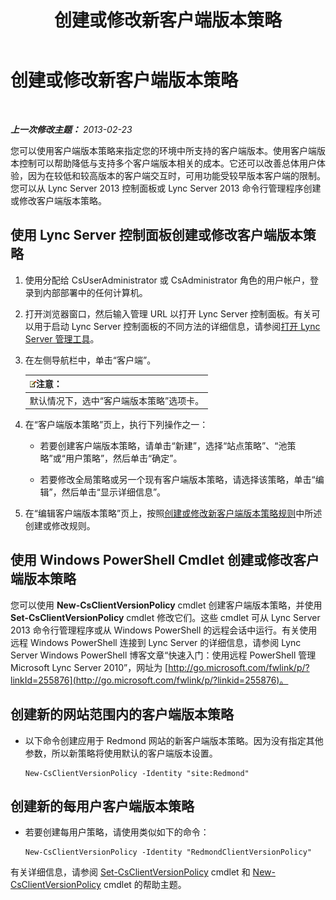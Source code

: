 ﻿---
title: 创建或修改新客户端版本策略
TOCTitle: 创建或修改新客户端版本策略
ms:assetid: 4be6e449-aa82-4b46-abb1-d31281573a72
ms:mtpsurl: https://technet.microsoft.com/zh-cn/library/JJ898476(v=OCS.15)
ms:contentKeyID: 52061017
ms.date: 05/19/2016
mtps_version: v=OCS.15
ms.translationtype: HT
---

# 创建或修改新客户端版本策略

 

_**上一次修改主题：** 2013-02-23_

您可以使用客户端版本策略来指定您的环境中所支持的客户端版本。使用客户端版本控制可以帮助降低与支持多个客户端版本相关的成本。它还可以改善总体用户体验，因为在较低和较高版本的客户端交互时，可用功能受较早版本客户端的限制。您可以从 Lync Server 2013 控制面板或 Lync Server 2013 命令行管理程序创建或修改客户端版本策略。

## 使用 Lync Server 控制面板创建或修改客户端版本策略

1.  使用分配给 CsUserAdministrator 或 CsAdministrator 角色的用户帐户，登录到内部部署中的任何计算机。

2.  打开浏览器窗口，然后输入管理 URL 以打开 Lync Server 控制面板。有关可以用于启动 Lync Server 控制面板的不同方法的详细信息，请参阅[打开 Lync Server 管理工具](lync-server-2013-open-lync-server-administrative-tools.md)。

3.  在左侧导航栏中，单击“客户端”。
    
    <table>
    <thead>
    <tr class="header">
    <th><img src="images/Dn783119.note(OCS.15).gif" title="note" alt="note" />注意：</th>
    </tr>
    </thead>
    <tbody>
    <tr class="odd">
    <td>默认情况下，选中“客户端版本策略”选项卡。</td>
    </tr>
    </tbody>
    </table>


4.  在“客户端版本策略”页上，执行下列操作之一：
    
      - 若要创建客户端版本策略，请单击“新建”，选择“站点策略”、“池策略”或“用户策略”，然后单击“确定”。
    
      - 若要修改全局策略或另一个现有客户端版本策略，请选择该策略，单击“编辑”，然后单击“显示详细信息”。

5.  在“编辑客户端版本策略”页上，按照[创建或修改新客户端版本策略规则](lync-server-2013-create-or-modify-a-new-client-version-policy-rule.md)中所述创建或修改规则。

## 使用 Windows PowerShell Cmdlet 创建或修改客户端版本策略

您可以使用 **New-CsClientVersionPolicy** cmdlet 创建客户端版本策略，并使用 **Set-CsClientVersionPolicy** cmdlet 修改它们。这些 cmdlet 可从 Lync Server 2013 命令行管理程序或从 Windows PowerShell 的远程会话中运行。有关使用远程 Windows PowerShell 连接到 Lync Server 的详细信息，请参阅 Lync Server Windows PowerShell 博客文章“快速入门：使用远程 PowerShell 管理 Microsoft Lync Server 2010”，网址为 [http://go.microsoft.com/fwlink/p/?linkId=255876](http://go.microsoft.com/fwlink/p/?linkid=255876)。

## 创建新的网站范围内的客户端版本策略

  - 以下命令创建应用于 Redmond 网站的新客户端版本策略。因为没有指定其他参数，所以新策略将使用默认的客户端版本设置。
    
        New-CsClientVersionPolicy -Identity "site:Redmond"

## 创建新的每用户客户端版本策略

  - 若要创建每用户策略，请使用类似如下的命令：
    
        New-CsClientVersionPolicy -Identity "RedmondClientVersionPolicy"

有关详细信息，请参阅 [Set-CsClientVersionPolicy](set-csclientversionpolicy.md) cmdlet 和 [New-CsClientVersionPolicy](new-csclientversionpolicy.md) cmdlet 的帮助主题。

